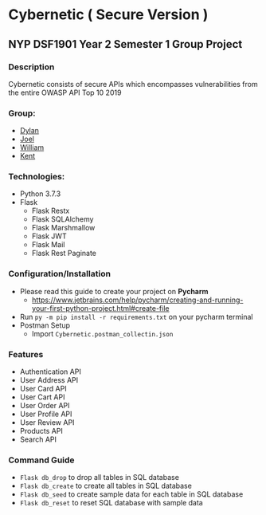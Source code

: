 # Cybernetic ( Secure Version )

## NYP DSF1901 Year 2 Semester 1 Group Project

### Description

Cybernetic consists of secure APIs which encompasses vulnerabilities from the entire OWASP API Top 10 2019

### Group:

* [Dylan](https://github.com/Dylan-Liew)
* [Joel](https://github.com/j041)
* [William](https://github.com/willy00)
* [Kent](https://github.com/kentlow2002)

### Technologies:
* Python 3.7.3
* Flask
  * Flask Restx
  * Flask SQLAlchemy
  * Flask Marshmallow
  * Flask JWT 
  * Flask Mail
  * Flask Rest Paginate
  
### Configuration/Installation
* Please read this guide to create your project on **Pycharm** 
  * https://www.jetbrains.com/help/pycharm/creating-and-running-your-first-python-project.html#create-file
* Run `py -m pip install -r requirements.txt` on your pycharm terminal 
* Postman Setup
  * Import `Cybernetic.postman_collectin.json` 

### Features 
* Authentication API
* User Address API
* User Card API
* User Cart API
* User Order API
* User Profile API
* User Review API
* Products API
* Search API

### Command Guide
* `Flask db_drop` to drop all tables in SQL database
* `Flask db_create` to create all tables in SQL database
* `Flask db_seed` to create sample data for each table in SQL database
* `Flask db_reset` to reset SQL database with sample data


